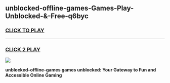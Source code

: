 
## unblocked-offline-games-Games-Play-Unblocked-&-Free-q6byc
<h3>
<a href="https://premium76.site?title=unblocked-offline-games&ref=24A">CLICK TO PLAY</a></h3>
<hr>

<h3>
<a href="https://premium76.site?title=unblocked-offline-games&ref=24A">CLICK 2 PLAY</a>
  
</h3>

<a href="https://premium76.site?title=unblocked-offline-games&ref=24A"><img src="https://clearcache.store/games.png"></a>


**unblocked-offline-games games unblocked: Your Gateway to Fun and Accessible Online Gaming**
